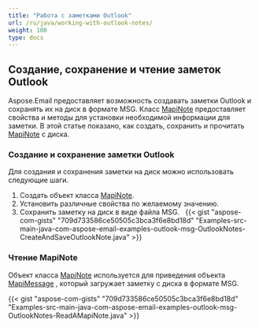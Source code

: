 ```yaml
---
title: "Работа с заметками Outlook"
url: /ru/java/working-with-outlook-notes/
weight: 100
type: docs
---
```


## **Создание, сохранение и чтение заметок Outlook**

Aspose.Email предоставляет возможность создавать заметки Outlook и сохранять их на диск в формате MSG. Класс [MapiNote](https://reference.aspose.com/email/java/com.aspose.email/mapinote/) предоставляет свойства и методы для установки необходимой информации для заметки. В этой статье показано, как создать, сохранить и прочитать [MapiNote](https://reference.aspose.com/email/java/com.aspose.email/mapinote/) с диска.

### **Создание и сохранение заметки Outlook**

Для создания и сохранения заметки на диск можно использовать следующие шаги.

1. Создать объект класса [MapiNote](https://reference.aspose.com/email/java/com.aspose.email/mapinote/).
1. Установить различные свойства по желаемому значению.
1. Сохранить заметку на диск в виде файла MSG.
 
{{< gist "aspose-com-gists" "709d733586ce50505c3bca3f6e8bd18d" "Examples-src-main-java-com-aspose-email-examples-outlook-msg-OutlookNotes-CreateAndSaveOutlookNote.java" >}}

### **Чтение MapiNote**

Объект класса [MapiNote](https://reference.aspose.com/email/java/com.aspose.email/mapinote/) используется для приведения объекта [MapiMessage](https://reference.aspose.com/email/java/com.aspose.email/mapimessage/) , который загружает заметку с диска в формате MSG.

{{< gist "aspose-com-gists" "709d733586ce50505c3bca3f6e8bd18d" "Examples-src-main-java-com-aspose-email-examples-outlook-msg-OutlookNotes-ReadAMapiNote.java" >}}